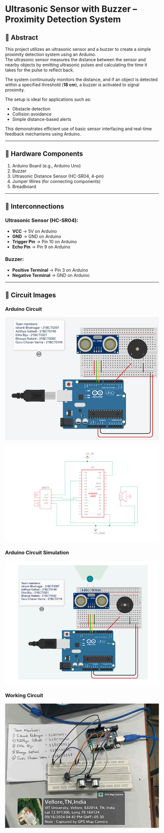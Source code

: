 # Ultrasonic Sensor with Buzzer – Proximity Detection System

## 📌 Abstract
This project utilizes an ultrasonic sensor and a buzzer to create a simple proximity detection system using an Arduino.  
The ultrasonic sensor measures the distance between the sensor and nearby objects by emitting ultrasonic pulses and calculating the time it takes for the pulse to reflect back.  

The system continuously monitors the distance, and if an object is detected within a specified threshold (**18 cm**), a buzzer is activated to signal proximity.  

The setup is ideal for applications such as:
- Obstacle detection  
- Collision avoidance  
- Simple distance-based alerts  

This demonstrates efficient use of basic sensor interfacing and real-time feedback mechanisms using Arduino.

---

## 🔧 Hardware Components
1. Arduino Board (e.g., Arduino Uno)  
2. Buzzer  
3. Ultrasonic Distance Sensor (HC-SR04, 4-pin)  
4. Jumper Wires (for connecting components)  
5. Breadboard  

---

## 🔌 Interconnections

### Ultrasonic Sensor (HC-SR04):
- **VCC** → 5V on Arduino  
- **GND** → GND on Arduino  
- **Trigger Pin** → Pin 10 on Arduino  
- **Echo Pin** → Pin 9 on Arduino  

### Buzzer:
- **Positive Terminal** → Pin 3 on Arduino  
- **Negative Terminal** → GND on Arduino  

---

## 📸 Circuit Images

### Arduino Circuit
![Arduino Circuit](Circuit_Images/Arduino_Circuit.png)

![Arduino Circuit 2](Circuit_Images/Arduino_Circuit_2.png)

### Arduino Circuit Simulation
![Arduino Circuit Simulation](Circuit_Images/Arduino_Circuit_Simulation.png)

### Working Circuit
![Working Circuit](Circuit_Images/Working_Circuit.png)
